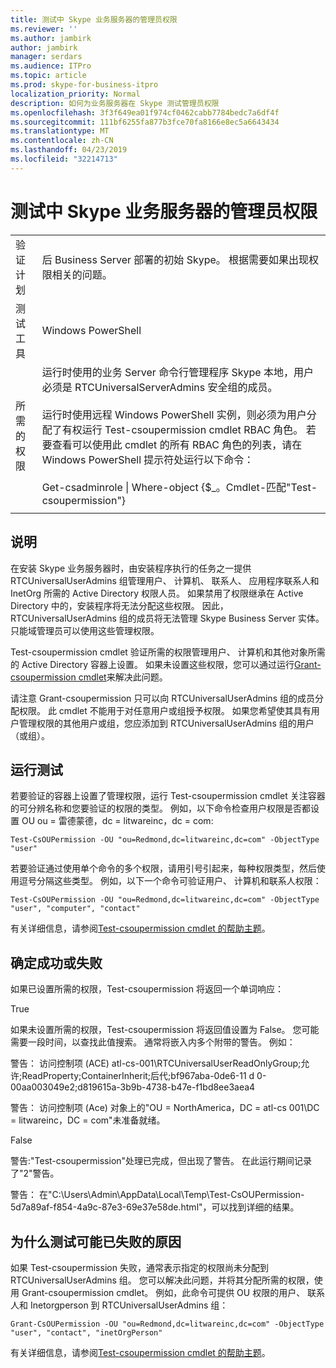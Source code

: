 ```yaml
---
title: 测试中 Skype 业务服务器的管理员权限
ms.reviewer: ''
ms.author: jambirk
author: jambirk
manager: serdars
ms.audience: ITPro
ms.topic: article
ms.prod: skype-for-business-itpro
localization_priority: Normal
description: 如何为业务服务器在 Skype 测试管理员权限
ms.openlocfilehash: 3f3f649ea01f974cf0462cabb7784bedc7a6df4f
ms.sourcegitcommit: 111bf6255fa877b3fce70fa8166e8ec5a6643434
ms.translationtype: MT
ms.contentlocale: zh-CN
ms.lasthandoff: 04/23/2019
ms.locfileid: "32214713"
---
```

# <a name="testing-admin-permissions-in-skype-for-business-server"></a>测试中 Skype 业务服务器的管理员权限

| | |
|--|--|
|验证计划|后 Business Server 部署的初始 Skype。 根据需要如果出现权限相关的问题。|
|测试工具|Windows PowerShell|
|所需的权限|运行时使用的业务 Server 命令行管理程序 Skype 本地，用户必须是 RTCUniversalServerAdmins 安全组的成员。<br><br/>运行时使用远程 Windows PowerShell 实例，则必须为用户分配了有权运行 Test-csoupermission cmdlet RBAC 角色。 若要查看可以使用此 cmdlet 的所有 RBAC 角色的列表，请在 Windows PowerShell 提示符处运行以下命令：<br/><br/>Get-csadminrole \| Where-object {$_。Cmdlet-匹配"Test-csoupermission"}|
|||

## <a name="description"></a>说明

在安装 Skype 业务服务器时，由安装程序执行的任务之一提供 RTCUniversalUserAdmins 组管理用户、 计算机、 联系人、 应用程序联系人和 InetOrg 所需的 Active Directory 权限人员。 如果禁用了权限继承在 Active Directory 中的，安装程序将无法分配这些权限。 因此，RTCUniversalUserAdmins 组的成员将无法管理 Skype Business Server 实体。 只能域管理员可以使用这些管理权限。 

Test-csoupermission cmdlet 验证所需的权限管理用户、 计算机和其他对象所需的 Active Directory 容器上设置。 如果未设置这些权限，您可以通过运行[Grant-csoupermission cmdlet](https://docs.microsoft.com/en-us/powershell/module/skype/Grant-CsOUPermission)来解决此问题。 

请注意 Grant-csoupermission 只可以向 RTCUniversalUserAdmins 组的成员分配权限。 此 cmdlet 不能用于对任意用户或组授予权限。 如果您希望使其具有用户管理权限的其他用户或组，您应添加到 RTCUniversalUserAdmins 组的用户 （或组）。 


## <a name="running-the-test"></a>运行测试

若要验证的容器上设置了管理权限，运行 Test-csoupermission cmdlet 关注容器的可分辨名称和您要验证的权限的类型。 例如，以下命令检查用户权限是否都设置 OU ou = 雷德蒙德，dc = litwareinc，dc = com:

`Test-CsOUPermission -OU "ou=Redmond,dc=litwareinc,dc=com" -ObjectType "user"`

若要验证通过使用单个命令的多个权限，请用引号引起来，每种权限类型，然后使用逗号分隔这些类型。 例如，以下一个命令可验证用户、 计算机和联系人权限：

`Test-CsOUPermission -OU "ou=Redmond,dc=litwareinc,dc=com" -ObjectType "user", "computer", "contact"`

有关详细信息，请参阅[Test-csoupermission cmdlet 的帮助主题](https://docs.microsoft.com/en-us/powershell/module/skype/test-csoupermission)。

## <a name="determining-success-or-failure"></a>确定成功或失败

如果已设置所需的权限，Test-csoupermission 将返回一个单词响应：

True

如果未设置所需的权限，Test-csoupermission 将返回值设置为 False。 您可能需要一段时间，以查找此值搜索。 通常将嵌入内多个附带的警告。 例如：

警告： 访问控制项 (ACE) atl-cs-001\RTCUniversalUserReadOnlyGroup;允许;ReadProperty;ContainerInherit;后代;bf967aba-0de6-11 d 0-00aa003049e2;d819615a-3b9b-4738-b47e-f1bd8ee3aea4 

警告： 访问控制项 (Ace) 对象上的"OU = NorthAmerica，DC = atl-cs 001\DC = litwareinc，DC = com"未准备就绪。 

False 

警告:"Test-csoupermission"处理已完成，但出现了警告。 在此运行期间记录了"2"警告。 

警告： 在"C:\Users\Admin\AppData\Local\Temp\Test-CsOUPermission-5d7a89af-f854-4a9c-87e3-69e37e58de.html"，可以找到详细的结果。 

## <a name="reasons-why-the-test-might-have-failed"></a>为什么测试可能已失败的原因

如果 Test-csoupermission 失败，通常表示指定的权限尚未分配到 RTCUniversalUserAdmins 组。 您可以解决此问题，并将其分配所需的权限，使用 Grant-csoupermission cmdlet。 例如，此命令可提供 OU 权限的用户、 联系人和 Inetorgperson 到 RTCUniversalUserAdmins 组：

`Grant-CsOUPermission -OU "ou=Redmond,dc=litwareinc,dc=com" -ObjectType "user", "contact", "inetOrgPerson"`

有关详细信息，请参阅[Test-csoupermission cmdlet 的帮助主题](https://docs.microsoft.com/en-us/powershell/module/skype/test-csoupermission)。
